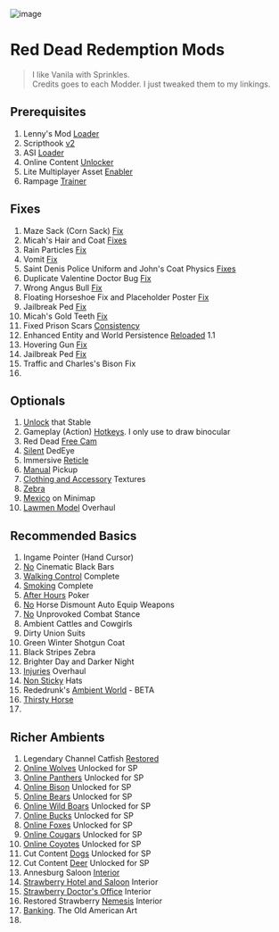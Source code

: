 ![image](https://encrypted-tbn0.gstatic.com/images?q=tbn:ANd9GcQWmYkh80D5i2Rv7qgmZGQ-Q-I9Wj91nHR_gTIlgknSHMlLpmvQ)
# Red Dead Redemption Mods

> I like Vanila with Sprinkles.\
> Credits goes to each Modder. I just tweaked them to my linkings.

## Prerequisites
1. Lenny's Mod [Loader](https://www.rdr2mods.com/downloads/rdr2/tools/76-lennys-mod-loader-rdr/)
2. Scripthook [v2](https://www.nexusmods.com/reddeadredemption2/mods/1472?tab=description)
3. ASI [Loader](https://www.nexusmods.com/reddeadredemption2/mods/1472?tab=files)
4. Online Content [Unlocker](https://www.nexusmods.com/reddeadredemption2/mods/1688)
5. Lite Multiplayer Asset [Enabler](https://www.nexusmods.com/reddeadredemption2/mods/5304)
6. Rampage [Trainer](https://www.nexusmods.com/reddeadredemption2/mods/233)

## Fixes
1. Maze Sack (Corn Sack) [Fix](https://www.nexusmods.com/reddeadredemption2/mods/1425?tab=description)
2. Micah's Hair and Coat [Fixes](https://www.nexusmods.com/reddeadredemption2/mods/1689?tab=description)
3. Rain Particles [Fix](https://www.nexusmods.com/reddeadredemption2/mods/5452?tab=files)
4. Vomit [Fix](https://www.nexusmods.com/reddeadredemption2/mods/3912?tab=description)
5. Saint Denis Police Uniform and John's Coat Physics [Fixes](https://www.nexusmods.com/reddeadredemption2/mods/4909?tab=description)
6. Duplicate Valentine Doctor Bug [Fix](https://www.nexusmods.com/reddeadredemption2/mods/4173?tab=description)
7. Wrong Angus Bull [Fix](https://www.nexusmods.com/reddeadredemption2/mods/4485?tab=files)
8. Floating Horseshoe Fix and Placeholder Poster [Fix](https://www.nexusmods.com/reddeadredemption2/mods/4688?tab=description)
9. Jailbreak Ped [Fix](https://www.nexusmods.com/reddeadredemption2/mods/4767?tab=description)
10. Micah's Gold Teeth [Fix](https://www.nexusmods.com/reddeadredemption2/mods/5760?tab=description)
11. Fixed Prison Scars [Consistency](https://www.nexusmods.com/reddeadredemption2/mods/4607?tab=description)
12. Enhanced Entity and World Persistence [Reloaded](https://www.nexusmods.com/reddeadredemption2/mods/5864?tab=description) 1.1
13. Hovering Gun [Fix](https://www.nexusmods.com/reddeadredemption2/mods/5018?tab=description)
14. Jailbreak Ped [Fix](https://www.nexusmods.com/reddeadredemption2/mods/4767)
15. Traffic and Charles's Bison Fix
16. 

## Optionals
1. [Unlock](https://www.nexusmods.com/reddeadredemption2/mods/4016?tab=description) that Stable
2. Gameplay (Action) [Hotkeys](https://www.nexusmods.com/reddeadredemption2/mods/2559?tab=description). I only use to draw binocular
3. Red Dead [Free Cam](https://www.nexusmods.com/reddeadredemption2/mods/60)
4. [Silent](https://www.nexusmods.com/reddeadredemption2/mods/3073) DedEye
5. Immersive [Reticle](https://www.nexusmods.com/reddeadredemption2/mods/4739)
6. [Manual](https://www.nexusmods.com/reddeadredemption2/mods/1174?tab=description) Pickup
7. [Clothing and Accessory](https://www.nexusmods.com/reddeadredemption2/mods/570?tab=description) Textures
2. [Zebra](https://www.nexusmods.com/reddeadredemption2/mods/1723?tab=description)
3. [Mexico](https://www.nexusmods.com/reddeadredemption2/mods/3505?tab=description) on Minimap
4. [Lawmen Model](https://www.nexusmods.com/reddeadredemption2/mods/6245?tab=description) Overhaul

## Recommended Basics
1. Ingame Pointer (Hand Cursor)
2. [No](https://www.nexusmods.com/reddeadredemption2/mods/1389?tab=files) Cinematic Black Bars
3. [Walking Control](https://www.nexusmods.com/reddeadredemption2/mods/2355) Complete
4. [Smoking](https://www.nexusmods.com/reddeadredemption2/mods/2827?tab=description) Complete
5. [After Hours](https://www.nexusmods.com/reddeadredemption2/mods/6263) Poker
6. [No](https://www.nexusmods.com/reddeadredemption2/mods/1970?tab=description) Horse Dismount Auto Equip Weapons
7. [No](https://www.nexusmods.com/reddeadredemption2/mods/1775) Unprovoked Combat Stance
8. Ambient Cattles and Cowgirls
9. Dirty Union Suits
10. Green Winter Shotgun Coat
11. Black Stripes Zebra
12. Brighter Day and Darker Night
13. [Injuries](https://www.nexusmods.com/reddeadredemption2/mods/422?tab=description) Overhaul
14. [Non Sticky](https://www.nexusmods.com/reddeadredemption2/mods/263?tab=description) Hats
15. Rededrunk's [Ambient World](https://www.nexusmods.com/reddeadredemption2/mods/5968?tab=files&file_id=20513) - BETA
16. [Thirsty Horse](https://www.nexusmods.com/reddeadredemption2/mods/2488?tab=files)
17. 

## Richer Ambients
1. Legendary Channel Catfish [Restored](https://www.nexusmods.com/reddeadredemption2/mods/4457?tab=description)
2. [Online Wolves](https://www.nexusmods.com/reddeadredemption2/mods/4352) Unlocked for SP
3. [Online Panthers](https://www.nexusmods.com/reddeadredemption2/mods/4332) Unlocked for SP
4. [Online Bison](https://www.nexusmods.com/reddeadredemption2/mods/4355) Unlocked for SP
5. [Online Bears](https://www.nexusmods.com/reddeadredemption2/mods/4327) Unlocked for SP
6. [Online Wild Boars](https://www.nexusmods.com/reddeadredemption2/mods/4362) Unlocked for SP
7. [Online Bucks](https://www.nexusmods.com/reddeadredemption2/mods/4373) Unlocked for SP
8. [Online Foxes](https://www.nexusmods.com/reddeadredemption2/mods/4359) Unlocked for SP
9. [Online Cougars](https://www.nexusmods.com/reddeadredemption2/mods/4395) Unlocked for SP
10. [Online Coyotes](https://www.nexusmods.com/reddeadredemption2/mods/4379) Unlocked for SP
11. Cut Content [Dogs](https://www.nexusmods.com/reddeadredemption2/mods/4422) Unlocked for SP
12. Cut Content [Deer](https://www.nexusmods.com/reddeadredemption2/mods/4448) Unlocked for SP
13. Annesburg Saloon [Interior](https://www.nexusmods.com/reddeadredemption2/mods/2951)
14. [Strawberry Hotel and Saloon](https://www.nexusmods.com/reddeadredemption2/mods/6144) Interior
15. [Strawberry Doctor's Office](https://www.nexusmods.com/reddeadredemption2/mods/1454) Interior
16. Restored Strawberry [Nemesis](https://www.nexusmods.com/reddeadredemption2/mods/6182) Interior
17. [Banking](https://www.nexusmods.com/reddeadredemption2/mods/228?tab=description). The Old American Art
18.  
